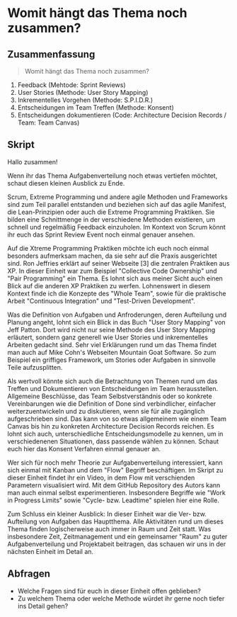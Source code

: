 # Womit hängt das Thema noch zusammen?

## Zusammenfassung

> Womit hängt das Thema noch zusammen?

1. Feedback (Mehtode: Sprint Reviews)
2. User Stories (Methode: User Story Mapping)
3. Inkrementelles Vorgehen (Methode: S.P.I.D.R.)
4. Entscheidungen im Team Treffen (Methode: Konsent)
5. Entscheidungen dokumentieren (Code: Architecture Decision Records / Team: Team Canvas)

## Skript

Hallo zusammen!

Wenn ihr das Thema Aufgabenverteilung noch etwas vertiefen möchtet, schaut diesen kleinen Ausblick zu Ende.

Scrum, Extreme Programming und andere agile Methoden und Frameworks sind zum Teil parallel entstanden und beziehen sich auf das agile Manifest, die Lean-Prinzipien oder auch die Extreme Programming Praktiken. Sie bilden eine Schnittmenge in der verschiedene Methoden existieren, um schnell und regelmäßig Feedback einzuholen. Im Kontext von Scrum könnt ihr euch das Sprint Review Event noch einmal genauer ansehen.

Auf die Xtreme Programming Praktiken möchte ich euch noch einmal besonders aufmerksam machen, da sie sehr auf die Praxis ausgerichtet sind. Ron Jeffries erklärt auf seiner Webseite [3] die zentralen Praktiken aus XP. In dieser Einheit war zum Beispiel "Collective Code Ownership" und "Pair Programming" ein Thema. Es lohnt sich aus meiner Sicht auch einen Blick auf die anderen XP Praktiken zu werfen. Lohnenswert in diesem Kontext finde ich die Konzepte des "Whole Team", sowie für die praktische Arbeit "Continuous Integration" und "Test-Driven Development".

Was die Definition von Aufgaben und Anfroderungen, deren Aufteilung und Planung angeht, lohnt sich ein Blick in das Buch "User Story Mapping" von Jeff Patton. Dort wird nicht nur seine Methode des User Story Mapping erläutert, sondern ganz generell wie User Stories und inkrementelles Arbeiten gedacht sind. Sehr viel Erklärungen rund um das Thema findet man auch auf Mike Cohn's Webseiten Mountain Goat Software. So zum Beispiel ein griffiges Framework, um Stories oder Aufgaben in sinnvolle Teile aufzusplitten.

Als wertvoll könnte sich auch die Betrachtung von Themen rund um das Treffen und Dokumentieren von Entscheidungen im Team herausstellen. Allgemeine Beschlüsse, das Team Selbstverständnis oder so konkrete Vereinbarungen wie die Definition of Done sind verbindlicher, einfacher weiterzuentwickeln und zu diskutieren, wenn sie für alle zugänglich aufgeschrieben sind. Das kann von so etwas allgemeinem wie einem Team Canvas bis hin zu konkreten Architecture Decision Records reichen. Es lohnt sich auch, unterschiedliche Entscheidungsmodelle zu kennen, um in verschiedenenen Situationen, dass passende wählen zu können. Schaut euch hier das Konsent Verfahren einmal genauer an.

Wer sich für noch mehr Theorie zur Aufgabenverteilung interessiert, kann sich einmal mit Kanban und dem "Flow" Begriff beschäftigen. Im Skript zu dieser Einheit findet ihr ein Video, in dem Flow mit verschienden Parametern visualisiert wird. Mit dem GitHub Repository des Autors kann man auch einmal selbst experimentieren. Insbesondere Begriffe wie "Work in Progress Limits" sowie "Cycle- bzw. Leadtime" spielen hier eine Rolle.

Zum Schluss ein kleiner Ausblick: In dieser Einheit war die Ver- bzw. Aufteilung von Aufgaben das Hauptthema. Alle Aktivitäten rund um dieses Thema finden logischerweise auch immer in Raum und Zeit statt. Was insbesondere Zeit, Zeitmanagement und ein gemeinsamer "Raum" zu guter Aufgabenverteilung und Projektabeit beitragen, das schauen wir uns in der nächsten Einheit im Detail an.

## Abfragen

- Welche Fragen sind für euch in dieser Einheit offen geblieben?
- Zu welchem Thema oder welche Methode würdet ihr gerne noch tiefer ins Detail gehen?
